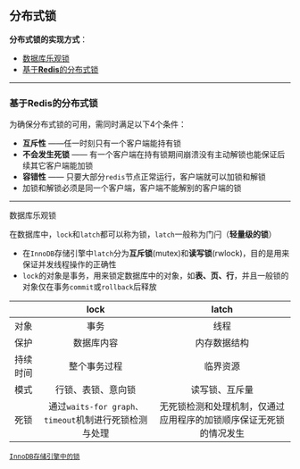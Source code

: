 ## 分布式锁

**分布式锁的实现方式**：

+ <a href="#dbLock">数据库乐观锁</a>
+ <a href="#redisLock">基于**Redis**的分布式锁</a>


----

### <a name="redisLock">基于**Redis**的分布式锁</a>

为确保分布式锁的可用，需同时满足以下4个条件：

+ **互斥性** ——任一时刻只有一个客户端能持有锁
+ **不会发生死锁** —— 有一个客户端在持有锁期间崩溃没有主动解锁也能保证后续其它客户端能加锁
+ **容错性** —— 只要大部分`redis`节点正常运行，客户端就可以加锁和解锁
+ 加锁和解锁必须是同一个客户端，客户端不能解别的客户端的锁






----

<a name="dbLock">数据库乐观锁</a>

在数据库中，`lock`和`latch`都可以称为锁，`latch`一般称为门闩（**轻量级的锁**）

+ 在`InnoDB`存储引擎中`latch`分为**互斥锁**(mutex)和**读写锁**(rwlock)，目的是用来保证并发线程操作的正确性
+ `lock`的对象是事务，用来锁定数据库中的对象，如**表、页、行**，并且一般锁的对象仅在事务`commit`或`rollback`后释放





|      |                  lock                  |               latch               |
| :--: | :------------------------------------: | :-------------------------------: |
|  对象  |                   事务                   |                线程                 |
|  保护  |                 数据库内容                  |              内存数据结构               |
| 持续时间 |                 整个事务过程                 |               临界资源                |
|  模式  |               行锁、表锁、意向锁                |              读写锁、互斥量              |
|  死锁  | 通过`waits-for graph、timeout`机制进行死锁检测与处理 | 无死锁检测和处理机制，仅通过应用程序的加锁顺序保证无死锁的情况发生 |



<a href="">`InnoDB存储引擎中的锁`</a>